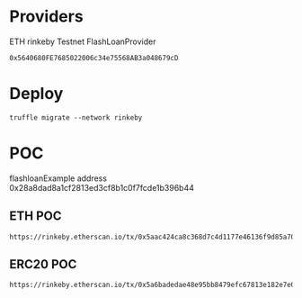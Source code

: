 
# Providers


ETH rinkeby Testnet FlashLoanProvider

    0x5640680FE7685022006c34e75568AB3a048679cD

# Deploy

    truffle migrate --network rinkeby

# POC
flashloanExample address
    0x28a8dad8a1cf2813ed3cf8b1c0f7fcde1b396b44
## ETH POC
    https://rinkeby.etherscan.io/tx/0x5aac424ca8c368d7c4d1177e46136f9d85a7086fb354b70f4bd745f7a68cd586
## ERC20 POC
    https://rinkeby.etherscan.io/tx/0x5a6badedae48e95bb8479efc67813e182e7e03ac8eb4d5443b4e5821a8bcfc2a